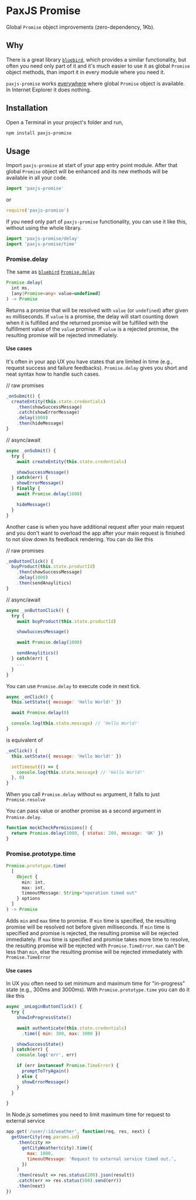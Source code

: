 # PaxJS Promise

Global `Promise` object improvements (zero-dependency, 1Kb).

## Why

There is a great library [`bluebird`](http://bluebirdjs.com/docs/getting-started.html), which provides a similar functionality, but often you need only part of it and it's much easier to use it as global `Promise` object methods, than import it in every module where you need it.

`paxjs-promise` works [everywhere](https://developer.mozilla.org/en-US/docs/Web/JavaScript/Reference/Global_Objects/Promise#Browser_compatibility) where global `Promise` object is available. In Internet Explorer it does nothing.

## Installation

Open a Terminal in your project's folder and run,

```sh
npm install paxjs-promise
```

## Usage

Import `paxjs-promise` at start of your app entry point module. After that global `Promise` object will be enhanced and its new methods will be available in all your code.

```js
import 'paxjs-promise'
```

or

```js
require('paxjs-promise')
```

If you need only part of `paxjs-promise` functionality, you can use it like this, without using the whole library.

```js
import 'paxjs-promise/delay'
import 'paxjs-promise/time'
```

### Promise.delay

The same as [`bluebird`](http://bluebirdjs.com/docs/getting-started.html) [`Promise.delay`](http://bluebirdjs.com/docs/api/promise.delay.html)

```ts
Promise.delay(
  int ms,
  [any|Promise<any> value=undefined]
) -> Promise
```

Returns a promise that will be resolved with `value` (or `undefined`) after given `ms` milliseconds. If `value` is a promise, the delay will start counting down when it is fulfilled and the returned promise will be fulfilled with the fulfillment value of the `value` promise. If `value` is a rejected promise, the resulting promise will be rejected immediately.

#### Use cases

It's often in your app UX you have states that are limited in time (e.g., request success and failure feedbacks). `Promise.delay` gives you short and neat syntax how to handle such cases.

// raw promises

```js
_onSubmit() {
  createEntity(this.state.credentials)
    .then(showSuccessMessage)
    .catch(showErrorMessage)
    .delay(1000)
    .then(hideMessage)
}
```

// async/await

```js
async _onSubmit() {
  try {
    await createEntity(this.state.credentials)

    showSuccessMessage()
  } catch(err) {
    showErrorMessage()
  } finally {
    await Promise.delay(1000)

    hideMessage()
  }
}
```

Another case is when you have additional request after your main request and you don't want to overload the app after your main request is finished to not slow down its feedback rendering. You can do like this

// raw promises

```js
_onButtonClick() {
  buyProduct(this.state.productId)
    .then(showSuccessMessage)
    .delay(1000)
    .then(sendAnaylitics)
}
```

// async/await

```js
async _onButtonClick() {
  try {
    await buyProduct(this.state.productId)

    showSuccessMessage()

    await Promise.delay(1000)

    sendAnaylitics()
  } catch(err) {
    ...
  }
}
```

You can use `Promise.delay` to execute code in next tick.

```js
async _onClick() {
  this.setState({ message: 'Hello World!' })

  await Promise.delay(0)

  console.log(this.state.message) // 'Hello World!'
}
```

is equivalent of

```js
_onClick() {
  this.setState({ message: 'Hello World!' })

  setTimeout(() => {
    console.log(this.state.message) // 'Hello World!'
  }, 0)
}
```

When you call `Promise.delay` without `ms` argument, it falls to just `Promise.resolve`

You can pass value or another promise as a second argument in `Promise.delay`.

```js
function mockCheckPermissions() {
  return Promise.delay(1000, { status: 200, message: 'OK' })
}
```

### Promise.prototype.time

```ts
Promise.prototype.time(
  [
    Object {
      min: int,
      max: int,
      timeoutMessage: String="operation timed out"
    } options
  ]
) -> Promise
```

Adds `min` and `max` time to promise. If `min` time is specified, the resulting promise will be resolved not before given milliseconds. If `min` time is specified and promise is rejected, the resulting promise will be rejected immediately. If `max` time is specified and promise takes more time to resolve, the resulting promise will be rejected with `Promise.TimeError`. `max` can't be less than `min`, else the resulting promise will be rejected immediately with `Promise.TimeError`

#### Use cases

In UX you often need to set minimum and maximum time for "in-progress" state (e.g., 300ms and 3000ms). With `Promise.prototype.time` you can do it like this

```js
async _onLoginButtonClick() {
  try {
    showInProgressState()

    await authenticate(this.state.credentials)
      .time({ min: 300, max: 3000 })

    showSuccessState()
  } catch(err) {
    console.log('err', err)

    if (err instanceof Promise.TimeError) {
      promptToTryAgain()
    } else {
      showErrorMessage()
    }
  }

}
```

In Node.js sometimes you need to limit maximum time for request to external service

```js
app.get('/user/:id/weather', function(req, res, next) {
  getUserCity(req.params.id)
    .then(city =>
      getCityWeather(city).time({
        max: 1000,
        timeoutMessage: 'Request to external service timed out.',
      })
    )
    .then(result => res.status(200).json(result))
    .catch(err => res.status(500).send(err))
    .then(next)
})
```
